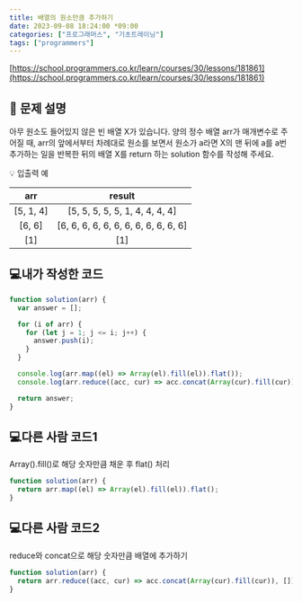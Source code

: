 ```yaml
---
title: 배열의 원소만큼 추가하기
date: 2023-09-08 18:24:00 *09:00
categories: ["프로그래머스", "기초트레이닝"]
tags: ["programmers"]
---
```


[https://school.programmers.co.kr/learn/courses/30/lessons/181861](https://school.programmers.co.kr/learn/courses/30/lessons/181861)

## 📔 문제 설명

아무 원소도 들어있지 않은 빈 배열 X가 있습니다. 양의 정수 배열 arr가 매개변수로 주어질 때, arr의 앞에서부터 차례대로 원소를 보면서 원소가 a라면 X의 맨 뒤에 a를 a번 추가하는 일을 반복한 뒤의 배열 X를 return 하는 solution 함수를 작성해 주세요.

💡 입출력 예

|    arr    |                result                |
| :-------: | :----------------------------------: |
| [5, 1, 4] |    [5, 5, 5, 5, 5, 1, 4, 4, 4, 4]    |
|  [6, 6]   | [6, 6, 6, 6, 6, 6, 6, 6, 6, 6, 6, 6] |
|    [1]    |                 [1]                  |

## 💻내가 작성한 코드

```js
function solution(arr) {
  var answer = [];

  for (i of arr) {
    for (let j = 1; j <= i; j++) {
      answer.push(i);
    }
  }

  console.log(arr.map((el) => Array(el).fill(el)).flat());
  console.log(arr.reduce((acc, cur) => acc.concat(Array(cur).fill(cur)), []));

  return answer;
}
```

## 💻다른 사람 코드1

Array().fill()로 해당 숫자만큼 채운 후 flat() 처리

```js
function solution(arr) {
  return arr.map((el) => Array(el).fill(el)).flat();
}
```

## 💻다른 사람 코드2

reduce와 concat으로 해당 숫자만큼 배열에 추가하기

```js
function solution(arr) {
  return arr.reduce((acc, cur) => acc.concat(Array(cur).fill(cur)), []);
}
```
